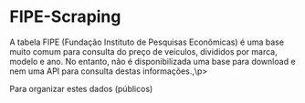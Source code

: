 # FIPE-Scraping

<p>A tabela FIPE (Fundação Instituto de Pesquisas Econômicas) é uma base muito comum para consulta do preço de veículos, divididos por marca, modelo e ano. No entanto, não é disponibilizada uma base para download e nem uma API para consulta destas informações.,\p>

Para organizar estes dados (públicos) 
